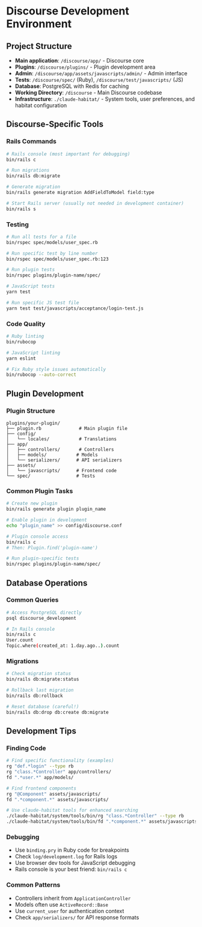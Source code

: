 # Discourse Development Environment

## Project Structure

- **Main application**: `/discourse/app/` - Discourse core
- **Plugins**: `/discourse/plugins/` - Plugin development area  
- **Admin**: `/discourse/app/assets/javascripts/admin/` - Admin interface
- **Tests**: `/discourse/spec/` (Ruby), `/discourse/test/javascripts/` (JS)
- **Database**: PostgreSQL with Redis for caching
- **Working Directory**: `/discourse` - Main Discourse codebase
- **Infrastructure**: `./claude-habitat/` - System tools, user preferences, and habitat configuration

## Discourse-Specific Tools

### Rails Commands
```bash
# Rails console (most important for debugging)
bin/rails c

# Run migrations
bin/rails db:migrate

# Generate migration
bin/rails generate migration AddFieldToModel field:type

# Start Rails server (usually not needed in development container)
bin/rails s
```

### Testing
```bash
# Run all tests for a file
bin/rspec spec/models/user_spec.rb

# Run specific test by line number
bin/rspec spec/models/user_spec.rb:123

# Run plugin tests
bin/rspec plugins/plugin-name/spec/

# JavaScript tests
yarn test

# Run specific JS test file
yarn test test/javascripts/acceptance/login-test.js
```

### Code Quality
```bash
# Ruby linting
bin/rubocop

# JavaScript linting  
yarn eslint

# Fix Ruby style issues automatically
bin/rubocop --auto-correct
```

## Plugin Development

### Plugin Structure
```
plugins/your-plugin/
├── plugin.rb              # Main plugin file
├── config/
│   └── locales/           # Translations
├── app/
│   ├── controllers/       # Controllers
│   ├── models/           # Models
│   └── serializers/      # API serializers
├── assets/
│   └── javascripts/      # Frontend code
└── spec/                 # Tests
```

### Common Plugin Tasks
```bash
# Create new plugin
bin/rails generate plugin plugin_name

# Enable plugin in development
echo "plugin_name" >> config/discourse.conf

# Plugin console access
bin/rails c
# Then: Plugin.find('plugin-name')

# Run plugin-specific tests
bin/rspec plugins/plugin-name/spec/
```

## Database Operations

### Common Queries
```bash
# Access PostgreSQL directly
psql discourse_development

# In Rails console
bin/rails c
User.count
Topic.where(created_at: 1.day.ago..).count
```

### Migrations
```bash
# Check migration status
bin/rails db:migrate:status

# Rollback last migration
bin/rails db:rollback

# Reset database (careful!)
bin/rails db:drop db:create db:migrate
```

## Development Tips

### Finding Code
```bash
# Find specific functionality (examples)
rg "def.*login" --type rb
rg "class.*Controller" app/controllers/
fd ".*user.*" app/models/

# Find frontend components
rg "@Component" assets/javascripts/
fd ".*component.*" assets/javascripts/

# Use claude-habitat tools for enhanced searching
./claude-habitat/system/tools/bin/rg "class.*Controller" --type rb
./claude-habitat/system/tools/bin/fd ".*component.*" assets/javascripts/
```

### Debugging
- Use `binding.pry` in Ruby code for breakpoints
- Check `log/development.log` for Rails logs
- Use browser dev tools for JavaScript debugging
- Rails console is your best friend: `bin/rails c`

### Common Patterns
- Controllers inherit from `ApplicationController`
- Models often use `ActiveRecord::Base`
- Use `current_user` for authentication context
- Check `app/serializers/` for API response formats